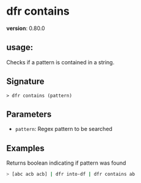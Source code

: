 # dfr contains

**version**: 0.80.0

## **usage**:

Checks if a pattern is contained in a string.

## Signature

`> dfr contains (pattern)`

## Parameters

- `pattern`: Regex pattern to be searched

## Examples

Returns boolean indicating if pattern was found

```bash
> [abc acb acb] | dfr into-df | dfr contains ab
```
